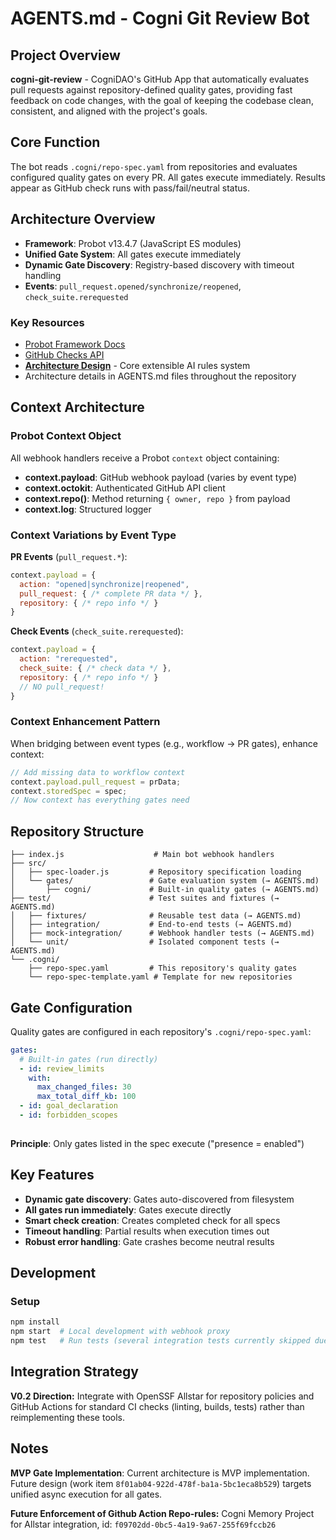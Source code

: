 # AGENTS.md - Cogni Git Review Bot

## Project Overview
**cogni-git-review** - CogniDAO's GitHub App that automatically evaluates pull requests against repository-defined quality gates, providing fast feedback on code changes, with the goal of keeping the codebase clean, consistent, and aligned with the project's goals.

## Core Function
The bot reads `.cogni/repo-spec.yaml` from repositories and evaluates configured quality gates on every PR. All gates execute immediately. Results appear as GitHub check runs with pass/fail/neutral status.

## Architecture Overview
- **Framework**: Probot v13.4.7 (JavaScript ES modules)
- **Unified Gate System**: All gates execute immediately
- **Dynamic Gate Discovery**: Registry-based discovery with timeout handling
- **Events**: `pull_request.opened/synchronize/reopened`, `check_suite.rerequested`

### Key Resources
- [Probot Framework Docs](https://probot.github.io/docs/)
- [GitHub Checks API](https://docs.github.com/en/rest/checks)
- **[Architecture Design](docs/DESIGN.md)** - Core extensible AI rules system
- Architecture details in AGENTS.md files throughout the repository

## Context Architecture

### Probot Context Object
All webhook handlers receive a Probot `context` object containing:
- **context.payload**: GitHub webhook payload (varies by event type)  
- **context.octokit**: Authenticated GitHub API client
- **context.repo()**: Method returning `{ owner, repo }` from payload
- **context.log**: Structured logger

### Context Variations by Event Type

**PR Events** (`pull_request.*`):
```javascript
context.payload = {
  action: "opened|synchronize|reopened",
  pull_request: { /* complete PR data */ },
  repository: { /* repo info */ }
}
```

**Check Events** (`check_suite.rerequested`):
```javascript
context.payload = {
  action: "rerequested",
  check_suite: { /* check data */ },
  repository: { /* repo info */ }
  // NO pull_request!
}
```

### Context Enhancement Pattern
When bridging between event types (e.g., workflow → PR gates), enhance context:
```javascript
// Add missing data to workflow context
context.payload.pull_request = prData;
context.storedSpec = spec;
// Now context has everything gates need
```


## Repository Structure
```
├── index.js                    # Main bot webhook handlers
├── src/
│   ├── spec-loader.js         # Repository specification loading
│   └── gates/                 # Gate evaluation system (→ AGENTS.md)
│       ├── cogni/             # Built-in quality gates (→ AGENTS.md) 
├── test/                      # Test suites and fixtures (→ AGENTS.md)
│   ├── fixtures/              # Reusable test data (→ AGENTS.md)
│   ├── integration/           # End-to-end tests (→ AGENTS.md)
│   ├── mock-integration/      # Webhook handler tests (→ AGENTS.md)
│   └── unit/                  # Isolated component tests (→ AGENTS.md)
└── .cogni/
    ├── repo-spec.yaml         # This repository's quality gates
    └── repo-spec-template.yaml # Template for new repositories
```

## Gate Configuration
Quality gates are configured in each repository's `.cogni/repo-spec.yaml`:
```yaml
gates:
  # Built-in gates (run directly)
  - id: review_limits
    with:
      max_changed_files: 30
      max_total_diff_kb: 100
  - id: goal_declaration
  - id: forbidden_scopes
  
```
**Principle**: Only gates listed in the spec execute ("presence = enabled")

## Key Features
- **Dynamic gate discovery**: Gates auto-discovered from filesystem
- **All gates run immediately**: Gates execute directly
- **Smart check creation**: Creates completed check for all specs
- **Timeout handling**: Partial results when execution times out
- **Robust error handling**: Gate crashes become neutral results

## Development

### Setup
```bash
npm install
npm start  # Local development with webhook proxy
npm test   # Run tests (several integration tests currently skipped due to mocking issues)
```


## Integration Strategy

**V0.2 Direction:** Integrate with OpenSSF Allstar for repository policies and GitHub Actions for standard CI checks (linting, builds, tests) rather than reimplementing these tools.

## Notes
**MVP Gate Implementation**: Current architecture is MVP implementation. Future design (work item `8f01ab04-922d-478f-ba1a-5bc1eca8b529`) targets unified async execution for all gates.

**Future Enforcement of Github Action Repo-rules:** Cogni Memory Project for Allstar integration, id: `f09702dd-0bc5-4a19-9a67-255f69fccb26`
